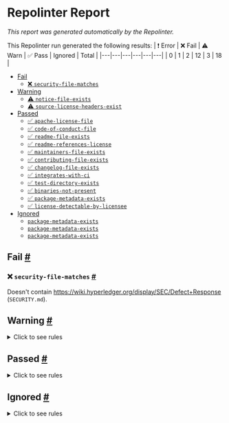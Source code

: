 # Repolinter Report

*This report was generated automatically by the Repolinter.*

This Repolinter run generated the following results:
| ❗  Error | ❌  Fail | ⚠️  Warn | ✅  Pass | Ignored | Total |
|---|---|---|---|---|---|
| 0 | 1 | 2 | 12 | 3 | 18 |

- [Fail](#user-content-fail)
  - [❌ `security-file-matches`](#user-content--security-file-matches)
- [Warning](#user-content-warning)
  - [⚠️ `notice-file-exists`](#user-content--notice-file-exists)
  - [⚠️ `source-license-headers-exist`](#user-content--source-license-headers-exist)
- [Passed](#user-content-passed)
  - [✅ `apache-license-file`](#user-content--apache-license-file)
  - [✅ `code-of-conduct-file`](#user-content--code-of-conduct-file)
  - [✅ `readme-file-exists`](#user-content--readme-file-exists)
  - [✅ `readme-references-license`](#user-content--readme-references-license)
  - [✅ `maintainers-file-exists`](#user-content--maintainers-file-exists)
  - [✅ `contributing-file-exists`](#user-content--contributing-file-exists)
  - [✅ `changelog-file-exists`](#user-content--changelog-file-exists)
  - [✅ `integrates-with-ci`](#user-content--integrates-with-ci)
  - [✅ `test-directory-exists`](#user-content--test-directory-exists)
  - [✅ `binaries-not-present`](#user-content--binaries-not-present)
  - [✅ `package-metadata-exists`](#user-content--package-metadata-exists)
  - [✅ `license-detectable-by-licensee`](#user-content--license-detectable-by-licensee)
- [Ignored](#user-content-ignored)
  - [`package-metadata-exists`](#user-content-package-metadata-exists)
  - [`package-metadata-exists`](#user-content-package-metadata-exists)
  - [`package-metadata-exists`](#user-content-package-metadata-exists)

## Fail <a href="#user-content-fail" id="fail">#</a>

### ❌ `security-file-matches` <a href="#user-content--security-file-matches" id="-security-file-matches">#</a>

Doesn't contain https://wiki.hyperledger.org/display/SEC/Defect+Response (`SECURITY.md`).


## Warning <a href="#user-content-warning" id="warning">#</a>

<details>
<summary>Click to see rules</summary>

### ⚠️ `notice-file-exists` <a href="#user-content--notice-file-exists" id="-notice-file-exists">#</a>

Did not find a file matching the specified patterns. (`NOTICE*`).

### ⚠️ `source-license-headers-exist` <a href="#user-content--source-license-headers-exist" id="-source-license-headers-exist">#</a>

Below is a list of files or patterns that failed:

- `ci/updatePackageJson.js`: The first 5 lines do not contain the pattern(s): Copyright, License.
- `libraries/fabric-shim/bundle.js`: The first 5 lines do not contain the pattern(s): Copyright, License.
- `libraries/fabric-shim/cli.js`: The first 5 lines do not contain the pattern(s): Copyright, License.
- `tools/toolchain/index.js`: The first 5 lines do not contain the pattern(s): Copyright, License.
- `tools/toolchain/utils.js`: The first 5 lines do not contain the pattern(s): Copyright, License.
- `test/chaincodes/clientidentity/index.js`: The first 5 lines do not contain the pattern(s): Copyright, License.
- `test/chaincodes/crosschaincode/index.js`: The first 5 lines do not contain the pattern(s): Copyright, License.
- `test/chaincodes/crud/index.js`: The first 5 lines do not contain the pattern(s): Copyright, License.
- `test/chaincodes/encryption/index.js`: The first 5 lines do not contain the pattern(s): Copyright, License.
- `test/chaincodes/events/index.js`: The first 5 lines do not contain the pattern(s): Copyright, License.
- `test/chaincodes/ledger/index.js`: The first 5 lines do not contain the pattern(s): Copyright, License.
- `test/chaincodes/query/index.js`: The first 5 lines do not contain the pattern(s): Copyright, License.
- `test/chaincodes/scenario/index.js`: The first 5 lines do not contain the pattern(s): Copyright, License.
- `test/chaincodes/scenario/scenariocontext.js`: The first 5 lines do not contain the pattern(s): Copyright, License.
- `test/chaincodes/scenario/updatevalues.js`: The first 5 lines do not contain the pattern(s): Copyright, License.
- `apis/fabric-contract-api/lib/annotations/default.js`: The first 5 lines do not contain the pattern(s): Copyright.
- `apis/fabric-contract-api/lib/annotations/index.js`: The first 5 lines do not contain the pattern(s): Copyright.
- `apis/fabric-contract-api/lib/annotations/info.js`: The first 5 lines do not contain the pattern(s): Copyright.
- `apis/fabric-contract-api/lib/annotations/object.js`: The first 5 lines do not contain the pattern(s): Copyright.
- `apis/fabric-contract-api/lib/annotations/utils.js`: The first 5 lines do not contain the pattern(s): Copyright.
- `apis/fabric-contract-api/test/unit/context.js`: The first 5 lines do not contain the pattern(s): Copyright.
- `apis/fabric-contract-api/test/unit/contract.js`: The first 5 lines do not contain the pattern(s): Copyright.
- `apis/fabric-contract-api/test/unit/index.js`: The first 5 lines do not contain the pattern(s): Copyright.
- `apis/fabric-contract-api/test/unit/jsontransactionserializer.js`: The first 5 lines do not contain the pattern(s): Copyright.
- `libraries/fabric-shim/lib/cmds/startCommand.js`: The first 5 lines do not contain the pattern(s): Copyright.
- `libraries/fabric-shim/lib/utils/utils.js`: The first 5 lines do not contain the pattern(s): Copyright, License.
- `libraries/fabric-shim/test/unit/cli.js`: The first 5 lines do not contain the pattern(s): Copyright.
- `apis/fabric-contract-api/test/unit/annotations/default.js`: The first 5 lines do not contain the pattern(s): Copyright.
- `apis/fabric-contract-api/test/unit/annotations/info.js`: The first 5 lines do not contain the pattern(s): Copyright.
- `apis/fabric-contract-api/test/unit/annotations/object.js`: The first 5 lines do not contain the pattern(s): Copyright.
- `apis/fabric-contract-api/test/unit/annotations/transaction.js`: The first 5 lines do not contain the pattern(s): Copyright.
- `apis/fabric-contract-api/test/unit/annotations/utils.js`: The first 5 lines do not contain the pattern(s): Copyright.
- `libraries/fabric-shim/test/unit/cmds/chaincode.js`: The first 5 lines do not contain the pattern(s): Copyright.
- `libraries/fabric-shim/test/unit/contract-spi/bootstrap.js`: The first 5 lines do not contain the pattern(s): Copyright.
- `libraries/fabric-shim/test/unit/contract-spi/chaincodefromcontract.js`: The first 5 lines do not contain the pattern(s): Copyright.
- `libraries/fabric-shim/test/unit/contract-spi/datamarshall.js`: The first 5 lines do not contain the pattern(s): Copyright.
- `libraries/fabric-shim/test/unit/contract-spi/systemcontract.js`: The first 5 lines do not contain the pattern(s): Copyright.
- `libraries/fabric-shim/test/unit/utils/utils.js`: The first 5 lines do not contain the pattern(s): Copyright, License.

</details>

## Passed <a href="#user-content-passed" id="passed">#</a>

<details>
<summary>Click to see rules</summary>

### ✅ `apache-license-file` <a href="#user-content--apache-license-file" id="-apache-license-file">#</a>

Contains Apache License.*Version 2.0 (`LICENSE`).

### ✅ `code-of-conduct-file` <a href="#user-content--code-of-conduct-file" id="-code-of-conduct-file">#</a>

Contains https://wiki.hyperledger.org/community/hyperledger-project-code-of-conduct (`CODE_OF_CONDUCT.md`).

### ✅ `readme-file-exists` <a href="#user-content--readme-file-exists" id="-readme-file-exists">#</a>

Found file (`README.md`).

### ✅ `readme-references-license` <a href="#user-content--readme-references-license" id="-readme-references-license">#</a>

Contains license (`README.md`).

### ✅ `maintainers-file-exists` <a href="#user-content--maintainers-file-exists" id="-maintainers-file-exists">#</a>

Found file (`MAINTAINERS.md`).

### ✅ `contributing-file-exists` <a href="#user-content--contributing-file-exists" id="-contributing-file-exists">#</a>

Found file (`CONTRIBUTING.md`).

### ✅ `changelog-file-exists` <a href="#user-content--changelog-file-exists" id="-changelog-file-exists">#</a>

Found file (`CHANGELOG.md`).

### ✅ `integrates-with-ci` <a href="#user-content--integrates-with-ci" id="-integrates-with-ci">#</a>

Found file (`ci/azure-pipelines.yml`).

### ✅ `test-directory-exists` <a href="#user-content--test-directory-exists" id="-test-directory-exists">#</a>

Found file (`test`).

### ✅ `binaries-not-present` <a href="#user-content--binaries-not-present" id="-binaries-not-present">#</a>

Excluded file type doesn't exist. (`**/*.exe,**/*.dll,!node_modules/**`).

### ✅ `package-metadata-exists` <a href="#user-content--package-metadata-exists" id="-package-metadata-exists">#</a>

Found file (`package.json`).

### ✅ `license-detectable-by-licensee` <a href="#user-content--license-detectable-by-licensee" id="-license-detectable-by-licensee">#</a>

Licensee identified the license for project: Apache-2.0.

</details>

## Ignored <a href="#user-content-ignored" id="ignored">#</a>

<details>
<summary>Click to see rules</summary>

### `package-metadata-exists` <a href="#user-content-package-metadata-exists" id="package-metadata-exists">#</a>

This rule was ignored for the following reason: ignored due to unsatisfied condition(s): "language=ruby"

### `package-metadata-exists` <a href="#user-content-package-metadata-exists" id="package-metadata-exists">#</a>

This rule was ignored for the following reason: ignored due to unsatisfied condition(s): "language=java"

### `package-metadata-exists` <a href="#user-content-package-metadata-exists" id="package-metadata-exists">#</a>

This rule was ignored for the following reason: ignored due to unsatisfied condition(s): "language=python"

</details>

